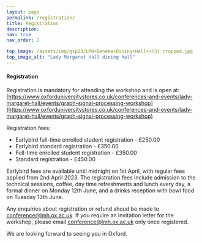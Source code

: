```yaml
---
layout: page
permalink: /registration/
title: Registration
description: 
nav: true
nav_order: 2

top_image: /assets/img/gsp23/LMH+Deneke+Dining+Hall++(3)_cropped.jpg
top_image_alt: "Lady Margaret Hall dining hall"
---
```


#### Registration
Registration is mandatory for attending the workshop and is open at: [https://www.oxforduniversitystores.co.uk/conferences-and-events/lady-margaret-hall/events/graph-signal-processing-workshop](https://www.oxforduniversitystores.co.uk/conferences-and-events/lady-margaret-hall/events/graph-signal-processing-workshop)

Registration fees:
+ Earlybird full-time enrolled student registration - £250.00
+ Earlybird standard registration - £350.00
+ Full-time enrolled student registration  - £350.00
+ Standard registration - £450.00

Earlybird fees are available until midnight on 1st April, with regular fees applied from 2nd April 2023. The registration fees include admission to the technical sessions, coffee, day time refreshments and lunch every day, a formal dinner on Monday 12th June, and a drinks reception with bowl food on Tuesday 13th June.

Any enquiries about registration or refund shoud be made to [conference@lmh.ox.ac.uk](mailto:conference@lmh.ox.ac.uk). If you require an invitation letter for the workshop, please email [conference@lmh.ox.ac.uk](mailto:conference@lmh.ox.ac.uk) only once registered.

We are looking forward to seeing you in Oxford.
